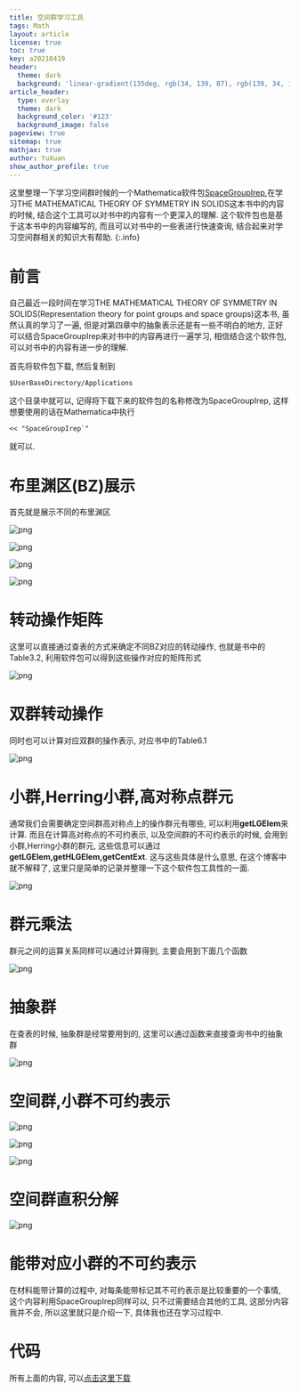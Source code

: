 ```yaml
---
title: 空间群学习工具
tags: Math
layout: article
license: true
toc: true
key: a20210419
header:
  theme: dark
  background: 'linear-gradient(135deg, rgb(34, 139, 87), rgb(139, 34, 139))'
article_header:
  type: overlay
  theme: dark
  background_color: '#123'
  background_image: false
pageview: true
sitemap: true
mathjax: true
author: YuXuan
show_author_profile: true
---
```

这里整理一下学习空间群时候的一个Mathematica软件包[SpaceGroupIrep](https://github.com/goodluck1982/SpaceGroupIrep),在学习THE MATHEMATICAL THEORY OF SYMMETRY IN SOLIDS这本书中的内容的时候, 结合这个工具可以对书中的内容有一个更深入的理解. 这个软件包也是基于这本书中的内容编写的, 而且可以对书中的一些表进行快速查询, 结合起来对学习空间群相关的知识大有帮助.
{:.info}
<!--more-->
# 前言
自己最近一段时间在学习THE MATHEMATICAL THEORY OF SYMMETRY IN SOLIDS(Representation theory for point groups and space groups)这本书, 虽然认真的学习了一遍, 但是对第四章中的抽象表示还是有一些不明白的地方, 正好可以结合SpaceGroupIrep来对书中的内容再进行一遍学习, 相信结合这个软件包, 可以对书中的内容有进一步的理解.

首先将软件包下载, 然后复制到
```shell
$UserBaseDirectory/Applications
```
这个目录中就可以, 记得将下载下来的软件包的名称修改为SpaceGroupIrep, 这样想要使用的话在Mathematica中执行
```shell
<< "SpaceGroupIrep`"
```
就可以.
# 布里渊区(BZ)展示
首先就是展示不同的布里渊区

![png](/assets/images/20210419/B4.png)

![png](/assets/images/20210419/B3.png)

![png](/assets/images/20210419/B2.png)

![png](/assets/images/20210419/B1.png)

# 转动操作矩阵
这里可以直接通过查表的方式来确定不同BZ对应的转动操作, 也就是书中的Table3.2, 利用软件包可以得到这些操作对应的矩阵形式

![png](/assets/images/20210419/B5.png)

# 双群转动操作
同时也可以计算对应双群的操作表示, 对应书中的Table6.1

![png](/assets/images/20210419/B6.png)

# 小群,Herring小群,高对称点群元
通常我们会需要确定空间群高对称点上的操作群元有哪些, 可以利用**getLGElem**来计算. 而且在计算高对称点的不可约表示, 以及空间群的不可约表示的时候, 会用到小群,Herring小群的群元, 这些信息可以通过**getLGElem,getHLGElem,getCentExt**. 这与这些具体是什么意思, 在这个博客中就不解释了, 这里只是简单的记录并整理一下这个软件包工具性的一面.

![png](/assets/images/20210419/B7.png)

# 群元乘法
群元之间的运算关系同样可以通过计算得到, 主要会用到下面几个函数

![png](/assets/images/20210419/B8.png)

# 抽象群
在查表的时候, 抽象群是经常要用到的, 这里可以通过函数来直接查询书中的抽象群

![png](/assets/images/20210419/B9.png)

# 空间群,小群不可约表示

![png](/assets/images/20210419/B10.png)

![png](/assets/images/20210419/B11.png)

![png](/assets/images/20210419/B12.png)

# 空间群直积分解

![png](/assets/images/20210419/B13.png)

# 能带对应小群的不可约表示

在材料能带计算的过程中, 对每条能带标记其不可约表示是比较重要的一个事情, 这个内容利用SpaceGroupIrep同样可以, 只不过需要结合其他的工具, 这部分内容我并不会, 所以这里就只是介绍一下, 具体我也还在学习过程中.

# 代码
所有上面的内容, 可以[点击这里下载](/assets/data/SpaceGroup.zip)





